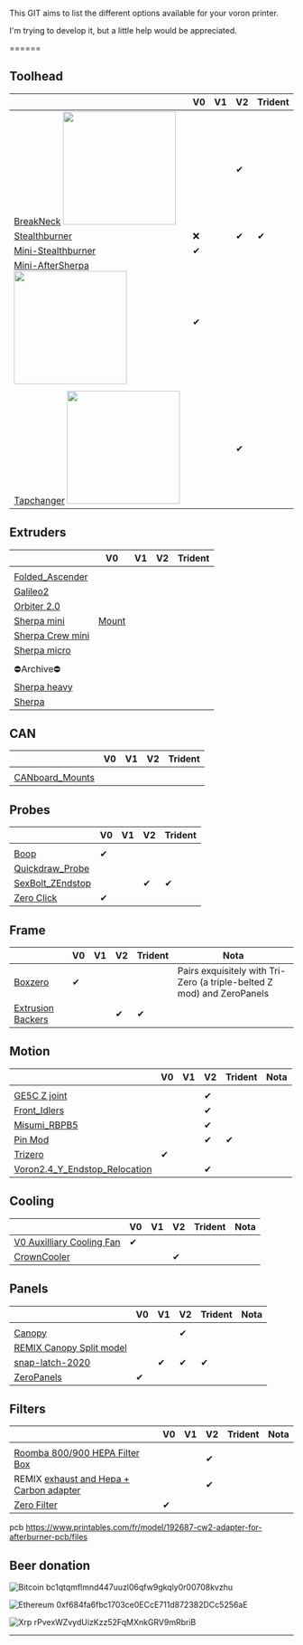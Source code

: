 This GIT aims to list the different options available for your voron printer.

I'm trying to develop it, but a little help would be appreciated.



======

Toolhead
------

|   | V0 | V1 | V2 | Trident |
|---|---|---|---|---|
|  [BreakNeck](https://github.com/leddhedd/BreakNeck) <img src="https://github.com/leddhedd/BreakNeck/blob/main/Images/sizes.png?raw=true" width="200"/>  |   |   | ✔  |   |
| [Stealthburner](Stealthburner.md)  | ❌ |   | ✔ | ✔  |
| [Mini-Stealthburner](Mini-Stealthburner.md)  |  ✔ |   |   |   | |   |   |   |   |
| [Mini-AfterSherpa](https://github.com/PrintersForAnts/Mini-AfterSherpa) <img src="https://github.com/PrintersForAnts/Mini-AfterSherpa/raw/main/images/mini-aftersherpa-hero.jpg" width="200"/>|  ✔ |   |   |   |
|   |   |   |   |   |
| [Tapchanger](https://github.com/viesturz/tapchanger) <img src="https://github.com/viesturz/tapchanger/raw/main/images/rods-photo.jpg" width="200"/>|   |   |  ✔ |   |


Extruders
------
|   | V0 | V1 | V2 | Trident |
|---|---|---|---|---|
|   |   |   |   |   |
| [Folded_Ascender](https://github.com/Annex-Engineering/Folded_Ascender-Extruder/tree/master)  |   |   |   |   |
| [Galileo2](https://github.com/JaredC01/Galileo2) |   |   |   |   |
| [Orbiter 2.0](https://www.thingiverse.com/thing:5168611/files) |   |   |   |   |
| [Sherpa mini](https://github.com/Annex-Engineering/Sherpa_Mini-Extruder/tree/master) | [Mount](https://www.printables.com/fr/model/169127-voron-0-sherpa-mini-mount)  |   |   |   |
| [Sherpa Crew mini](https://github.com/jrlomas/Sherpa-Crew-Mini)  |   |   |   |   |
| [Sherpa micro](https://github.com/Annex-Engineering/Sherpa_Micro-Extruder) |   |   |   |   |
|   |   |   |   |   |
| ⛔Archive⛔ |   |   |   |   |
| [Sherpa heavy](https://github.com/Annex-Engineering/Sherpa_Heavy-Extruder) |   |   |   |   |
| [Sherpa](https://github.com/Annex-Engineering/Sherpa-Extruder)  |   |   |   |   |

CAN
------
|   | V0 | V1 | V2 | Trident |
|---|---|---|---|---|
|  |  |   |  |   |
| [CANboard_Mounts](https://github.com/KayosMaker/CANboard_Mounts) |  |   |  |   |


Probes
------
|   | V0 | V1 | V2 | Trident |
|---|---|---|---|---|
|  |  |   |  |   |
| [Boop](https://github.com/PrintersForAnts/Boop) | ✔ |   |  |   |
| [Quickdraw_Probe](https://github.com/Annex-Engineering/Quickdraw_Probe)  |   |   |   |   |
| [SexBolt_ZEndstop](https://github.com/VoronDesign/VoronUsers/tree/master/printer_mods/hartk1213/Voron2.4_SexBolt_ZEndstop) |  |   | ✔ |  ✔ |
| [Zero Click](https://github.com/zruncho3d/ZeroClick) | ✔ |   |  |   |


Frame
------
|   | V0 | V1 | V2 | Trident | Nota |
|---|---|---|---|---|---|
| [Boxzero](https://github.com/zruncho3d/BoxZero) | ✔ |   |  |   | Pairs exquisitely with Tri-Zero (a triple-belted Z mod) and ZeroPanels |
|  [Extrusion Backers](https://github.com/VoronDesign/VoronUsers/tree/master/printer_mods/whoppingpochard/extrusion_backers) |   |   |  ✔ | ✔ |


Motion
------
|   | V0 | V1 | V2 | Trident | Nota |
|---|---|---|---|---|---|
|  |  |   |  |   |
| [GE5C Z joint](https://github.com/VoronDesign/VoronUsers/tree/master/printer_mods/hartk1213/Voron2.4_GE5C) |  |   | ✔ |   |
| [Front_Idlers](https://github.com/Ramalama2/Voron-2-Mods/tree/main/Front_Idlers) |  |   | ✔ |   |
| [Misumi_RBPB5](https://github.com/Ramalama2/Voron-2-Mods/tree/main/Misumi_RBPB5) |  |   | ✔ |   |
| [Pin Mod](https://github.com/VoronDesign/VoronUsers/tree/master/printer_mods/hartk1213/Voron2.4_Trident_Pins_Mod)  |   |   | ✔  | ✔ |
| [Trizero](https://github.com/zruncho3d/tri-zero) | ✔ |   |  |   |  |
| [Voron2.4_Y_Endstop_Relocation](https://github.com/VoronDesign/VoronUsers/tree/master/printer_mods/hartk1213/Voron2.4_Y_Endstop_Relocation) |  |   | ✔ |   |

Cooling
------
|   | V0 | V1 | V2 | Trident | Nota |
|---|---|---|---|---|---|
| [V0 Auxilliary Cooling Fan](https://github.com/JackJack3231/V0-Auxilliary-Fan) | ✔  |   |  |   |
| [CrownCooler](https://github.com/sneakytreesnake/CrownCooler) |  |   | ✔ |   |

Panels
------
|   | V0 | V1 | V2 | Trident | Nota |
|---|---|---|---|---|---|
|  |  |   |  |   |
| [Canopy](https://www.printables.com/fr/model/568090-voron-24-canopy) |  |   | ✔ |   |
| [REMIX Canopy Split model](https://www.printables.com/fr/model/594894-voron-24-trident-canopy-top-hat-remix-split-model-/files) |  |   |  |   |
| [snap-latch-2020](https://github.com/VoronDesign/VoronUsers/tree/master/printer_mods/richardjm/snap-latch-2020) |  | ✔ | ✔ | ✔  |
| [ZeroPanels](https://github.com/zruncho3d/ZeroPanels) | ✔ |   |  |   |  |

Filters
------
|   | V0 | V1 | V2 | Trident | Nota |
|---|---|---|---|---|---|
|  |  |   |  |   |
| [Roomba 800/900 HEPA Filter Box](https://www.printables.com/fr/model/551032-voron-24-roomba-800900-hepa-filter-box)  |  |   | ✔ |   |
| REMIX [exhaust and Hepa + Carbon adapter](https://www.printables.com/fr/model/582998-voron-24-exhaust-and-hepa-carbon-adapter) |  |   | ✔ |   |
| [Zero Filter](https://github.com/zruncho3d/zerofilter) | ✔ |   |  |   |  |

pcb
https://www.printables.com/fr/model/192687-cw2-adapter-for-afterburner-pcb/files



## Beer donation

![Bitcoin](https://img.shields.io/badge/Bitcoin-000?style=for-the-badge&logo=bitcoin&logoColor=white) bc1qtqmflmnd447uuzl06qfw9gkqly0r00708kvzhu

![Ethereum](https://img.shields.io/badge/Ethereum-3C3C3D?style=for-the-badge&logo=Ethereum&logoColor=white) 0xf684fa6fbc1703ce0ECcE711d872382DCc5256aE

![Xrp](https://img.shields.io/badge/Xrp-black?style=for-the-badge&logo=xrp&logoColor=white) rPvexWZvydUizKzz52FqMXnkGRV9mRbriB

---
